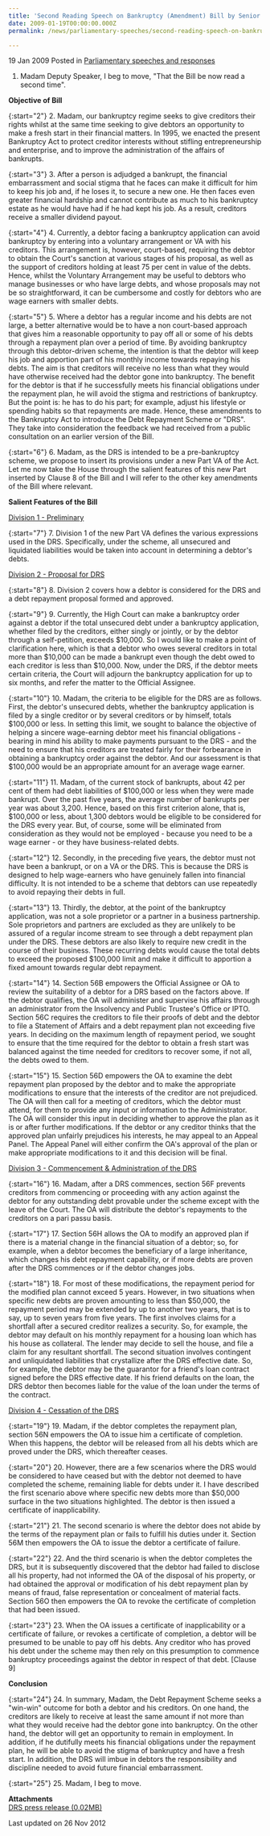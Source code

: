 ```yaml
---
title: 'Second Reading Speech on Bankruptcy (Amendment) Bill by Senior Minister of State Assoc Prof Ho Peng Kee'
date: 2009-01-19T00:00:00.000Z
permalink: /news/parliamentary-speeches/second-reading-speech-on-bankruptcy-amendment-bill-by-senior-minister-of-state-assoc-prof-ho-peng/

---
```



19 Jan 2009 Posted in [Parliamentary speeches and responses](/news/parliamentary-speeches)

1. Madam Deputy Speaker, I beg to move, "That the Bill be now read a second time".

**Objective of Bill**

{:start="2"}
2. Madam, our bankruptcy regime seeks to give creditors their rights whilst at the same time seeking to give debtors an opportunity to make a fresh start in their financial matters. In 1995, we enacted the present Bankruptcy Act to protect creditor interests without stifling entrepreneurship and enterprise, and to improve the administration of the affairs of bankrupts. 

{:start="3"}
3. After a person is adjudged a bankrupt, the financial embarrassment and social stigma that he faces can make it difficult for him to keep his job and, if he loses it, to secure a new one. He then faces even greater financial hardship and cannot contribute as much to his bankruptcy estate as he would have had if he had kept his job. As a result, creditors receive a smaller dividend payout.

{:start="4"}
4. Currently, a debtor facing a bankruptcy application can avoid bankruptcy by entering into a voluntary arrangement or VA with his creditors. This arrangement is, however, court-based, requiring the debtor to obtain the Court's sanction at various stages of his proposal, as well as the support of creditors holding at least 75 per cent in value of the debts.  Hence, whilst the Voluntary Arrangement may be useful to debtors who manage businesses or who have large debts, and whose proposals may not be so straightforward, it can be cumbersome and costly for debtors who are wage earners with smaller debts.

{:start="5"}
5. Where a debtor has a regular income and his debts are not large, a better alternative would be to have a non court-based approach that gives him a reasonable opportunity to pay off all or some of his debts through a repayment plan over a period of time. By avoiding bankruptcy through this debtor-driven scheme, the intention is that the debtor will keep his job and apportion part of his monthly income towards repaying his debts.  The aim is that creditors will receive no less than what they would have otherwise received had the debtor gone into bankruptcy. The benefit for the debtor is that if he successfully meets his financial obligations under the repayment plan, he will avoid the stigma and restrictions of bankruptcy.  But the point is: he has to do his part; for example, adjust his lifestyle or spending habits so that repayments are made. Hence, these amendments to the Bankruptcy Act to introduce the Debt Repayment Scheme or "DRS".  They take into consideration the feedback we had received from a public consultation on an earlier version of the Bill.

{:start="6"}
6. Madam, as the DRS is intended to be a pre-bankruptcy scheme, we propose to insert its provisions under a new Part VA of the Act. Let me now take the House through the salient features of this new Part inserted by Clause 8 of the Bill and I will refer to the other key amendments of the Bill where relevant. 

**Salient Features of the Bill**

<u>Division 1 - Preliminary </u>

{:start="7"}
7. Division 1 of the new Part VA defines the various expressions used in the DRS. Specifically, under the scheme, all unsecured and liquidated liabilities would be taken into account in determining a debtor's debts.


<u>Division 2 - Proposal for DRS</u>

{:start="8"}
8. Division 2 covers how a debtor is considered for the DRS and a debt repayment proposal formed and approved.

{:start="9"}
9. Currently, the High Court can make a bankruptcy order against a debtor if the total unsecured debt under a bankruptcy application, whether filed by the creditors, either singly or jointly, or by the debtor through a self-petition, exceeds $10,000. So I would like to make a point of clarification here, which is that a debtor who owes several creditors in total more than $10,000 can be made a bankrupt even though the debt owed to each creditor is less than $10,000. Now, under the DRS, if the debtor meets certain criteria, the Court will adjourn the bankruptcy application for up to six months, and refer the matter to the Official Assignee.

{:start="10"}
10. Madam, the criteria to be eligible for the DRS are as follows. First, the debtor's unsecured debts, whether the bankruptcy application is filed by a single creditor or by several creditors or by himself, totals $100,000 or less. In setting this limit, we sought to balance the objective of helping a sincere wage-earning debtor meet his financial obligations - bearing in mind his ability to make payments pursuant to the DRS - and the need to ensure that his creditors are treated fairly for their forbearance in obtaining a bankruptcy order against the debtor. And our assessment is that $100,000 would be an appropriate amount for an average wage earner.

{:start="11"}
11. Madam, of the current stock of bankrupts, about 42 per cent of them had debt liabilities of $100,000 or less when they were made bankrupt. Over the past five years, the average number of bankrupts per year was about 3,200. Hence, based on this first criterion alone, that is, $100,000 or less, about 1,300 debtors would be eligible to be considered for the DRS every year. But, of course, some will be eliminated from consideration as they would not be employed - because you need to be a wage earner - or they have business-related debts. 

{:start="12"}
12. Secondly, in the preceding five years, the debtor must not have been a bankrupt, or on a VA or the DRS. This is because the DRS is designed to help wage-earners who have genuinely fallen into financial difficulty. It is not intended to be a scheme that debtors can use repeatedly to avoid repaying their debts in full.

{:start="13"}
13. Thirdly, the debtor, at the point of the bankruptcy application, was not a sole proprietor or a partner in a business partnership. Sole proprietors and partners are excluded as they are unlikely to be assured of a regular income stream to see through a debt repayment plan under the DRS. These debtors are also likely to require new credit in the course of their business. These recurring debts would cause the total debts to exceed the proposed $100,000 limit and make it difficult to apportion a fixed amount towards regular debt repayment.

{:start="14"}
14. Section 56B empowers the Official Assignee or OA to review the suitability of a debtor for a DRS based on the factors above. If the debtor qualifies, the OA will administer and supervise his affairs through an administrator from the Insolvency and Public Trustee's Office or IPTO. Section 56C requires the creditors to file their proofs of debt and the debtor to file a Statement of Affairs and a debt repayment plan not exceeding five years. In deciding on the maximum length of repayment period, we sought to ensure that the time required for the debtor to obtain a fresh start was balanced against the time needed for creditors to recover some, if not all, the debts owed to them.

{:start="15"}
15. Section 56D empowers the OA to examine the debt repayment plan proposed by the debtor and to make the appropriate modifications to ensure that the interests of the creditor are not prejudiced. The OA will then call for a meeting of creditors, which the debtor must attend, for them to provide any input or information to the Administrator. The OA will consider this input in deciding whether to approve the plan as it is or after further modifications. If the debtor or any creditor thinks that the approved plan unfairly prejudices his interests, he may appeal to an Appeal Panel. The Appeal Panel will either confirm the OA's approval of the plan or make appropriate modifications to it and this decision will be final.

<u>Division 3 - Commencement & Administration of the DRS</u>

{:start="16"}
16. Madam, after a DRS commences, section 56F prevents creditors from commencing or proceeding with any action against the debtor for any outstanding debt provable under the scheme except with the leave of the Court. The OA will distribute the debtor's repayments to the creditors on a pari passu basis. 

{:start="17"}
17. Section 56H allows the OA to modify an approved plan if there is a material change in the financial situation of a debtor; so, for example, when a debtor becomes the beneficiary of a large inheritance, which changes his debt repayment capability, or if more debts are proven after the DRS commences or if the debtor changes jobs. 

{:start="18"}
18. For most of these modifications, the repayment period for the modified plan cannot exceed 5 years. However, in two situations when specific new debts are proven amounting to less than $50,000, the repayment period may be extended by up to another two years, that is to say, up to seven years from five years. The first involves claims for a shortfall after a secured creditor realizes a security. So, for example, the debtor may default on his monthly repayment for a housing loan which has his house as collateral. The lender may decide to sell the house, and file a claim for any resultant shortfall. The second situation involves contingent and unliquidated liabilities that crystallize after the DRS effective date. So, for example, the debtor may be the guarantor for a friend's loan contract signed before the DRS effective date. If his friend defaults on the loan, the DRS debtor then becomes liable for the value of the loan under the terms of the contract.


<u>Division 4 - Cessation of the DRS</u>

{:start="19"}
19. Madam, if the debtor completes the repayment plan, section 56N empowers the OA to issue him a certificate of completion. When this happens, the debtor will be released from all his debts which are proved under the DRS, which thereafter ceases. 

{:start="20"}
20. However, there are a few scenarios where the DRS would be considered to have ceased but with the debtor not deemed to have completed the scheme, remaining liable for debts under it.  I have described the first scenario above where specific new debts more than $50,000 surface in the two situations highlighted. The debtor is then issued a certificate of inapplicability.

{:start="21"}
21. The second scenario is where the debtor does not abide by the terms of the repayment plan or fails to fulfill his duties under it. Section 56M then empowers the OA to issue the debtor a certificate of failure.

{:start="22"}
22. And the third scenario is when the debtor completes the DRS, but it is subsequently discovered that the debtor had failed to disclose all his property, had not informed the OA of the disposal of his property, or had obtained the approval or modification of his debt repayment plan by means of fraud, false representation or concealment of material facts. Section 56O then empowers the OA to revoke the certificate of completion that had been issued.

{:start="23"}
23. When the OA issues a certificate of inapplicability or a certificate of failure, or revokes a certificate of completion, a debtor will be presumed to be unable to pay off his debts. Any creditor who has proved his debt under the scheme may then rely on this presumption to commence bankruptcy proceedings against the debtor in respect of that debt. [Clause 9]

**Conclusion**

{:start="24"}
24. In summary, Madam, the Debt Repayment Scheme seeks a "win-win" outcome for both a debtor and his creditors. On one hand, the creditors are likely to receive at least the same amount if not more than what they would receive had the debtor gone into bankruptcy. On the other hand, the debtor will get an opportunity to remain in employment. In addition, if he dutifully meets his financial obligations under the repayment plan, he will be able to avoid the stigma of bankruptcy and have a fresh start. In addition, the DRS will imbue in debtors the responsibility and discipline needed to avoid future financial embarrassment.

{:start="25"}
25. Madam, I beg to move.

**Attachments**  
[DRS press release (0.02MB)](/files/news/parliamentary-speeches/2009/01/linkclick0bfc.pdf)


<p class="right-side-updated">Last updated on 26 Nov 2012</p> 
